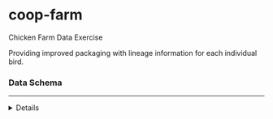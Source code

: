 # coop-farm
Chicken Farm Data Exercise

Providing improved packaging with lineage information for each individual bird.

### Data Schema
 ___
<details>
    
___
The Data Schema Represents chicken and egg family trees

**Chickens have:**
* Chicken ID (C_ID)
* Name (Name)
* Sex (Rooster or Hen) (Sex)
* Feather color (Color)
* Favorite song (Favorite_Song)
* Each Hen lays eggs
* Generation ID (G_ID) int

**Eggs have:** 
* An identification number (E_ID) will end up mapping to C_ID
* Location in the incubation hall where hens sit on their eggs. (IH_LOC)
* Whether that spot is near a window (as 1/3rd of the spots should be) (NW - Boolean [True, False])
* Parent IDs (PH_ID, PR_ID)(Will need to map to C_IDs)

**Chicken Genealogy:**
* The egg that it came from (E_ID)
* Its parents (PH_ID) - (PR_ID), and their eggs - (PHE_ID, PRE_ID)
* The Grandparents, etc) - HGPH_ID, HGPR_ID, RGPH_ID, RGPR_ID 
* any additional columns to the chicken and egg tables or any other way needed.
    
**Note:**
You will probably need more columns than just the above minimum information.
    </details>
